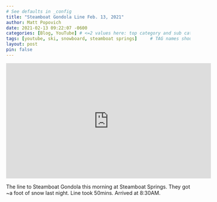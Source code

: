 ```yaml
---
# See defaults in _config
title: "Steamboat Gondola Line Feb. 13, 2021"
author: Matt Popovich
date: 2021-02-13 09:22:07 -0600
categories: [Blog, YouTube] # <=2 values here: top category and sub category
tags: [youtube, ski, snowboard, steamboat springs]     # TAG names should always be lowercase
layout: post
pin: false
---
```


<div style="text-align:center">
<iframe width="560" height="315" 
src="https://www.youtube.com/embed/-xtlX7jyPV8"
frameborder="0" 
allow="accelerometer; autoplay; clipboard-write; encrypted-media; gyroscope; picture-in-picture" 
allowfullscreen></iframe>
</div>

The line to Steamboat Gondola this morning at Steamboat Springs. They got ~a foot of snow last night. Line took 50mins. Arrived at 8:30AM.
